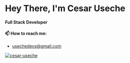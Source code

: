 <h1><a id="user-content-hello-folks-" class="anchor" aria-hidden="true" href="#hello-folks-"></a>Hey There, I'm Cesar Useche <a target="_blank" rel="noopener noreferrer" href="https://raw.githubusercontent.com/MartinHeinz/MartinHeinz/master/wave.gif"></a></h1>
<h4> Full Stack Developer </h4>

<h4>📫 How to reach me:</h4>

- usechedevs@gmail.com

<p>
<a href="https://www.linkedin.com/in/cesar-useche-profile/" target="_blank"><img src="https://img.shields.io/badge/LinkedIn-0077B5?style=for-the-badge&logo=linkedin&logoColor=white" alt="cesar-useche">
</p>
